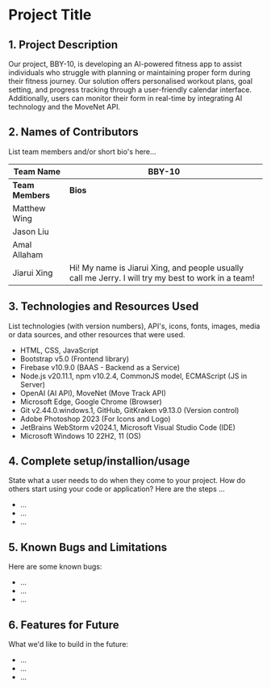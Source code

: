 # Project Title

## 1. Project Description

Our project, BBY-10, is developing an AI-powered fitness app to assist individuals who struggle with planning or
maintaining proper form during their fitness journey. Our solution offers personalised workout plans, goal setting, and
progress tracking through a user-friendly calendar interface. Additionally, users can monitor their form in real-time by
integrating AI technology and the MoveNet API.

## 2. Names of Contributors

List team members and/or short bio's here...

| **Team Name**    | BBY-10                                                                                              |
|------------------|-----------------------------------------------------------------------------------------------------|
| **Team Members** | **Bios**                                                                                            |
| Matthew Wing     |                                                                                                     |
| Jason Liu        |                                                                                                     |
| Amal Allaham     |                                                                                                     |
| Jiarui Xing      | Hi! My name is Jiarui Xing, and people usually call me Jerry. I will try my best to work in a team! |

## 3. Technologies and Resources Used

List technologies (with version numbers), API's, icons, fonts, images, media or data sources, and other resources that
were used.

* HTML, CSS, JavaScript
* Bootstrap v5.0 (Frontend library)
* Firebase v10.9.0 (BAAS - Backend as a Service)
* Node.js v20.11.1, npm v10.2.4, CommonJS model, ECMAScript (JS in Server)
* OpenAI (AI API), MoveNet (Move Track API)
* Microsoft Edge, Google Chrome (Browser)
* Git v2.44.0.windows.1, GitHub, GitKraken v9.13.0 (Version control)
* Adobe Photoshop 2023 (For Icons and Logo)
* JetBrains WebStorm v2024.1, Microsoft Visual Studio Code (IDE)
* Microsoft Windows 10 22H2, 11 (OS)

## 4. Complete setup/installion/usage

State what a user needs to do when they come to your project. How do others start using your code or application?
Here are the steps ...

* ...
* ...
* ...

## 5. Known Bugs and Limitations

Here are some known bugs:

* ...
* ...
* ...

## 6. Features for Future

What we'd like to build in the future:

* ...
* ...
* ...